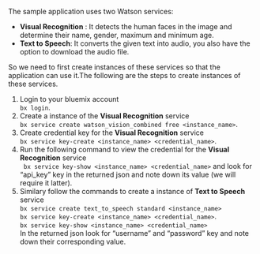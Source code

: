 The sample application uses two Watson services:
- **Visual Recognition** : It detects the human faces in the image and determine their name, gender, maximum and minimum age.
- **Text to Speech**: It converts the given text into audio, you also have the option to download the audio file.

So we need to first create instances of these services so that the application can use it.The following are the steps to create instances of these services.
1. Login to your bluemix account <br/>`bx login`.
2. Create a instance of the **Visual Recognition** service<br/> `bx service create watson_vision_combined free <instance_name>`.
3. Create credential key for the **Visual Recognition** service <br/>`bx service key-create <instance_name> <credential_name>`.
4. Run the following command to view the credential for the **Visual Recognition** service <br/>` bx service key-show <instance_name> <credential_name>`
and look for “api_key” key in the returned json and note down its value (we will require it latter).
5. Similary follow the commands to create a instance of **Text to Speech** service <br/>
`bx service create text_to_speech standard <instance_name>`<br/>
`bx service key-create <instance_name> <credential_name>`.<br/>
`bx service key-show <instance_name> <credential_name>`<br/>
In the returned json look for “username” and “password” key and note down their corresponding value.

